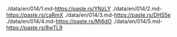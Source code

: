 ./data/en/014/1.md-https://paste.rs/YNzLY
./data/en/014/2.md-https://paste.rs/caRmX
./data/en/014/3.md-https://paste.rs/DHS5e
./data/en/014/4.md-https://paste.rs/Mj6dO
./data/en/014/5.md-https://paste.rs/8wTL9